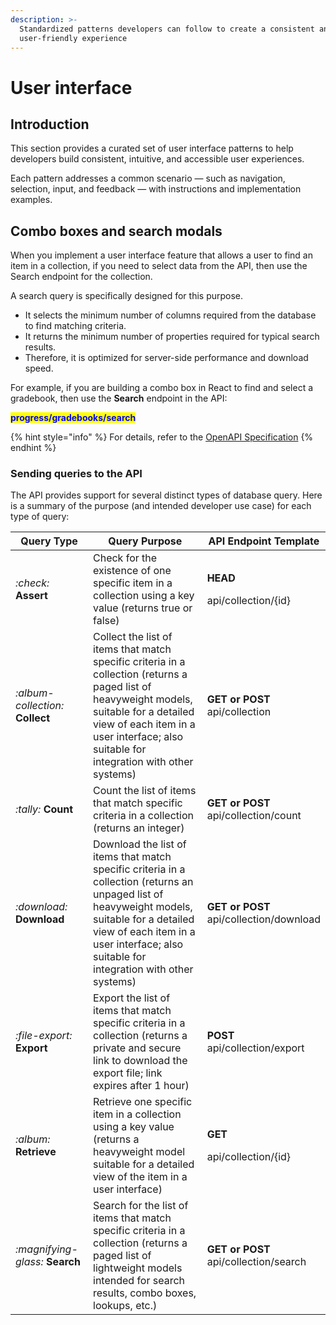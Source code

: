 ```yaml
---
description: >-
  Standardized patterns developers can follow to create a consistent and
  user-friendly experience
---
```


# User interface

## Introduction

This section provides a curated set of user interface patterns to help developers build consistent, intuitive, and accessible user experiences.&#x20;

Each pattern addresses a common scenario — such as navigation, selection, input, and feedback — with instructions and implementation examples.&#x20;

## Combo boxes and search modals

When you implement a user interface feature that allows a user to find an item in a collection, if you need to select data from the API, then use the Search endpoint for the collection.

A search query is specifically designed for this purpose.&#x20;

* It selects the minimum number of columns required from the database to find matching criteria.
* It returns the minimum number of properties required for typical search results.&#x20;
* Therefore, it is optimized for server-side performance and download speed.

For example, if you are building a combo box in React to find and select a gradebook, then use the **Search** endpoint in the API:

<mark style="color:blue;">**progress/gradebooks/search**</mark>

{% hint style="info" %}
For details, refer to the [OpenAPI Specification](https://app.gitbook.com/s/yCodYcY9Svgs5pGsCpXh/api-v2/endpoints/api-reference "mention")
{% endhint %}

### Sending queries to the API

The API provides support for several distinct types of database query. Here is a summary of the purpose (and intended developer use case) for each type of query:

<table><thead><tr><th width="135">Query Type</th><th width="398">Query Purpose</th><th>API Endpoint Template</th></tr></thead><tbody><tr><td><i class="fa-check">:check:</i> <strong>Assert</strong></td><td>Check for the existence of one specific item in a collection using a key value (returns true or false)</td><td><p><strong>HEAD</strong></p><p>api/collection/{id}</p></td></tr><tr><td><i class="fa-album-collection">:album-collection:</i> <strong>Collect</strong></td><td>Collect the list of items that match specific criteria in a collection (returns a paged list of heavyweight models, suitable for a detailed view of each item in a user interface; also suitable for integration with other systems)</td><td><strong>GET or POST</strong><br>api/collection</td></tr><tr><td><i class="fa-tally">:tally:</i> <strong>Count</strong></td><td>Count the list of items that match specific criteria in a collection (returns an integer)</td><td><strong>GET or POST</strong><br>api/collection/count</td></tr><tr><td><i class="fa-download">:download:</i> <strong>Download</strong></td><td>Download the list of items that match specific criteria in a collection (returns an unpaged list of heavyweight models, suitable for a detailed view of each item in a user interface; also suitable for integration with other systems)</td><td><strong>GET or POST</strong><br>api/collection/download</td></tr><tr><td><i class="fa-file-export">:file-export:</i> <strong>Export</strong></td><td>Export the list of items that match specific criteria in a collection (returns a private and secure link to download the export file; link expires after 1 hour)</td><td><strong>POST</strong><br>api/collection/export</td></tr><tr><td><i class="fa-album">:album:</i> <strong>Retrieve</strong></td><td>Retrieve one specific item in a collection using a key value (returns a heavyweight model suitable for a detailed view of the item in a user interface)</td><td><p><strong>GET</strong></p><p>api/collection/{id}</p></td></tr><tr><td><i class="fa-magnifying-glass">:magnifying-glass:</i> <strong>Search</strong></td><td>Search for the list of items that match specific criteria in a collection (returns a paged list of lightweight models intended for search results, combo boxes, lookups, etc.)</td><td><strong>GET or POST</strong><br>api/collection/search</td></tr></tbody></table>

